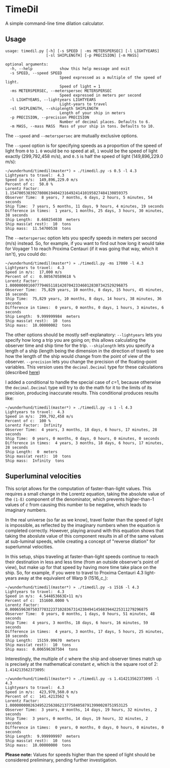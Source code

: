 # TimeDil
A simple command-line time dilation calculator. 

## Usage
```
usage: timedil.py [-h] [-s SPEED | -ms METERSPERSEC] [-l LIGHTYEARS]
                  [-sl SHIPLENGTH] [-p PRECISION] [-m MASS]

optional arguments:
  -h, --help            show this help message and exit
  -s SPEED, --speed SPEED
                        Speed expressed as a multiple of the speed of light.
                        Speed of light = 1
  -ms METERSPERSEC, --meterspersec METERSPERSEC
                        Speed expressed in meters per second
  -l LIGHTYEARS, --lightyears LIGHTYEARS
                        Light-years to travel
  -sl SHIPLENGTH, --shiplength SHIPLENGTH
                        Length of your ship in meters
  -p PRECISION, --precision PRECISION
                        Number of decimal places. Defaults to 6.
  -m MASS, --mass MASS  Mass of your ship in tons. Defaults to 10.
```

The `--speed` and `--meterspersec` are mutually exclusive options. 

The `--speed` option is for specifying speeds as a proportion of the speed of light from `0` to `1`. `0` would be no speed at all, `1` would be the speed of light exactly (299,792,458 m/s), and `0.5` is half the speed of light (149,896,229.0 m/s):
```
~/wunderhund/timedil(master*) » ./timedil.py -s 0.5 -l 4.3                              
Lightyears to travel:  4.3
Speed in m/s:  149,896,229.0 m/s
Percent of c:  50.0 %
Lorentz Factor:  1.1547005383927808619404231649241410195827484130859375
Observer Time:  8 years, 7 months, 6 days, 2 hours, 5 minutes, 54 seconds
Ship Time:  7 years, 5 months, 11 days, 9 hours, 4 minutes, 19 seconds
Difference in times:  1 years, 1 months, 25 days, 3 hours, 30 minutes, 38 seconds
Ship Length:  8.660254038  meters
Ship mass(at rest):  10  tons
Ship mass:  11.54700538  tons
```

The `--meterspersec` option lets you specify speeds in meters per second (m/s) instead. So, for example, if you want to find out how long it would take for Voyager 1 to reach Proxima Centauri (if it was going that way, which it isn't), you could do:
```
~/wunderhund/timedil(master*) » ./timedil.py -ms 17000 -l 4.3                           
Lightyears to travel:  4.3
Speed in m/s:  17,000 m/s
Percent of c:  0.005670589618 %
Lorentz Factor:  1.0000000016077794651181420704233460128307342529296875
Observer Time:  75,829 years, 10 months, 8 days, 15 hours, 45 minutes, 16 seconds
Ship Time:  75,829 years, 10 months, 8 days, 14 hours, 38 minutes, 36 seconds
Difference in times:  0 years, 0 months, 0 days, 1 hours, 3 minutes, 6 seconds
Ship Length:  9.999999984  meters
Ship mass(at rest):  10  tons
Ship mass:  10.00000002  tons
```

The other options should be mostly self-explanatory:
`--lightyears` lets you specify how long a trip you are going on; this allows calculating the observer time and ship time for the trip.
`--shiplength` lets you specify a length of a ship (length being the dimension in the direction of travel) to see how the length of the ship would change from the point of view of the observer.
`--precision` lets you change the precision of the floating-point variables. This version uses the `decimal.Decimal` type for these calculations (described [here](https://docs.python.org/2/library/decimal.html))

I added a conditional to handle the special case of _c_=1, because otherwise the `decimal.Decimal` type will try to do the math for it to the limits of its precision, producing inaccurate results. This conditional produces results like:
```
~/wunderhund/timedil(master*) » ./timedil.py -s 1 -l 4.3                                
Lightyears to travel:  4.3
Speed in m/s:  299,792,458 m/s
Percent of c:  100 %
Lorentz Factor:  Infinity
Observer Time:  4 years, 3 months, 18 days, 6 hours, 17 minutes, 28 seconds
Ship Time:  0 years, 0 months, 0 days, 0 hours, 0 minutes, 0 seconds
Difference in times:  4 years, 3 months, 18 days, 6 hours, 17 minutes, 28 seconds
Ship Length:  0  meters
Ship mass(at rest):  10  tons
Ship mass:  Infinity  tons
```

## Superluminal velocities

This script allows for the computation of faster-than-light values. This requires a small change in the Lorentz equation, taking the absolute value of the `(1-ß)` component of the denominator, which prevents higher-than-1 values of _c_ from causing this number to be negative, which leads to imaginary numbers.

In the real universe (so far as we know), travel faster than the speed of light is impossible, as reflected by the imaginary numbers when the equation is completed correctly. However, playing around with this equation shows that taking the aboslute value of this component results in all of the same values at sub-luminal speeds, while creating a concept of "reverse dilation" for superlumnal velocities.

In this setup, ships traveling at faster-than-light speeds continue to reach their destination in less and less time (from an outside observer's point of view), but make up for that speed by having more time take place on the ship. So, for example, if you were to travel to Proxima Centauri 4.3 light-years away at the equivalent of Warp 9 (1516_c_):
```
~/wunderhund/timedil(master*) » ./timedil.py -s 1516 -l 4.3                             
Lightyears to travel:  4.3
Speed in m/s:  4.544853663E+11 m/s
Percent of c:  151600.0000 %
Lorentz Factor:  0.0006596307503770322371028367314238494145683944225311279296875
Observer Time:  0 years, 0 months, 1 days, 0 hours, 51 minutes, 48 seconds
Ship Time:  4 years, 3 months, 18 days, 6 hours, 16 minutes, 59 seconds
Difference in times:  4 years, 3 months, 17 days, 5 hours, 25 minutes, 10 seconds
Ship Length:  15159.99670  meters
Ship mass(at rest):  10  tons
Ship mass:  0.006596307504  tons
```

Interestingly, the multiple of _c_ where the ship and observer times match up is precisely at the mathematical constant _e_, which is the square root of 2: `1.414213562373095`:
```
~/wunderhund/timedil(master*) » ./timedil.py -s 1.414213562373095 -l 4.3                
Lightyears to travel:  4.3
Speed in m/s:  423,970,560.0 m/s
Percent of c:  141.4213562 %
Lorentz Factor:  1.0000000002634952256386213775840587913990020751953125
Observer Time:  3 years, 0 months, 14 days, 19 hours, 32 minutes, 2 seconds
Ship Time:  3 years, 0 months, 14 days, 19 hours, 32 minutes, 2 seconds
Difference in times:  0 years, 0 months, 0 days, 0 hours, 0 minutes, 0 seconds
Ship Length:  9.999999997  meters
Ship mass(at rest):  10  tons
Ship mass:  10.00000000  tons
```

**Please note:** Values for speeds higher than the speed of light should be considered preliminary, pending further investigation.
